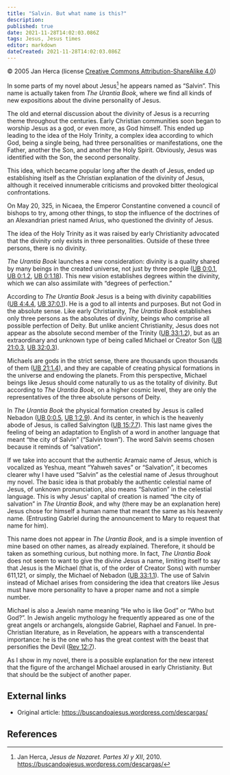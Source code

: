 ```yaml
---
title: "Salvin. But what name is this?"
description: 
published: true
date: 2021-11-28T14:02:03.086Z
tags: Jesus, Jesus times
editor: markdown
dateCreated: 2021-11-28T14:02:03.086Z
---
```


<p class="v-card v-sheet theme--light grey lighten-3 px-2">© 2005 Jan Herca (license <a href="/en/license">Creative Commons Attribution-ShareAlike 4.0</a>)</p>

In some parts of my novel about Jesus[^1] he appears named as “Salvin”. This name is actually taken from _The Urantia Book_, where we find all kinds of new expositions about the divine personality of Jesus. 

The old and eternal discussion about the divinity of Jesus is a recurring theme throughout the centuries. Early Christian communities soon began to worship Jesus as a god, or even more, as God himself. This ended up leading to the idea of ​​the Holy Trinity, a complex idea according to which God, being a single being, had three personalities or manifestations, one the Father, another the Son, and another the Holy Spirit. Obviously, Jesus was identified with the Son, the second personality.

This idea, which became popular long after the death of Jesus, ended up establishing itself as the Christian explanation of the divinity of Jesus, although it received innumerable criticisms and provoked bitter theological confrontations. 

On May 20, 325, in Nicaea, the Emperor Constantine convened a council of bishops to try, among other things, to stop the influence of the doctrines of an Alexandrian priest named Arius, who questioned the divinity of Jesus. 

The idea of ​​the Holy Trinity as it was raised by early Christianity advocated that the divinity only exists in three personalities. Outside of these three persons, there is no divinity.

_The Urantia Book_ launches a new consideration: divinity is a quality shared by many beings in the created universe, not just by three people (<a id="a22_144"></a>[UB 0:0.1](/en/The_Urantia_Book/0#p0_1), <a id="a22_185"></a>[UB 0:1.2](/en/The_Urantia_Book/0#p1_2), <a id="a22_226"></a>[UB 0:1.18](/en/The_Urantia_Book/0#p1_18)). This new vision establishes degrees within the divinity, which we can also assimilate with “degrees of perfection.”

According to _The Urantia Book_ Jesus is a being with divinity capabilities (<a id="a24_77"></a>[UB 4:4.4](/en/The_Urantia_Book/4#p4_4), <a id="a24_118"></a>[UB 37:0.1](/en/The_Urantia_Book/37#p0_1)). He is a god to all intents and purposes. But not God in the absolute sense. Like early Christianity, _The Urantia Book_ establishes only three persons as the absolutes of divinity, beings who comprise all possible perfection of Deity. But unlike ancient Christianity, Jesus does not appear as the absolute second member of the Trinity (<a id="a24_498"></a>[UB 33:1.2](/en/The_Urantia_Book/33#p1_2)), but as an extraordinary and unknown type of being called Michael or Creator Son (<a id="a24_623"></a>[UB 21:0.3](/en/The_Urantia_Book/21#p0_3), <a id="a24_666"></a>[UB 32:0.3](/en/The_Urantia_Book/32#p0_3)).

Michaels are gods in the strict sense, there are thousands upon thousands of them (<a id="a26_83"></a>[UB 21:1.4](/en/The_Urantia_Book/21#p1_4)), and they are capable of creating physical formations in the universe and endowing the planets. From this perspective, Michael beings like Jesus should come naturally to us as the totality of divinity. But according to _The Urantia Book_, on a higher cosmic level, they are only the representatives of the three absolute persons of Deity.

In _The Urantia Book_ the physical formation created by Jesus is called Nebadon (<a id="a28_81"></a>[UB 0:0.5](/en/The_Urantia_Book/0#p0_5), <a id="a28_122"></a>[UB 1:2.9](/en/The_Urantia_Book/1#p2_9)). And its center, in which is the heavenly abode of Jesus, is called Salvington (<a id="a28_243"></a>[UB 15:7.7](/en/The_Urantia_Book/15#p7_7)). This last name gives the feeling of being an adaptation to English of a word in another language that meant “the city of Salvin” (“Salvin town”). The word Salvin seems chosen because it reminds of “salvation”.

If we take into account that the authentic Aramaic name of Jesus, which is vocalized as Yeshua, meant “Yahweh saves” or “Salvation”, it becomes clearer why I have used “Salvin” as the celestial name of Jesus throughout my novel. The basic idea is that probably the authentic celestial name of Jesus, of unknown pronunciation, also means “Salvation” in the celestial language. This is why Jesus' capital of creation is named “the city of salvation” in _The Urantia Book_, and why (there may be an explanation here) Jesus chose for himself a human name that meant the same as his heavenly name. (Entrusting Gabriel during the announcement to Mary to request that name for him).

This name does not appear in _The Urantia Book_, and is a simple invention of mine based on other names, as already explained. Therefore, it should be taken as something curious, but nothing more. In fact, _The Urantia Book_ does not seem to want to give the divine Jesus a name, limiting itself to say that Jesus is the Michael (that is, of the order of Creator Sons) with number 611,121, or simply, the Michael of Nebadon (<a id="a32_425"></a>[UB 33:1.1](/en/The_Urantia_Book/33#p1_1)). The use of Salvin instead of Michael arises from considering the idea that creators like Jesus must have more personality to have a proper name and not a simple number.

Michael is also a Jewish name meaning “He who is like God” or “Who but God?”. In Jewish angelic mythology he frequently appeared as one of the great angels or archangels, alongside Gabriel, Raphael and Fanuel. In pre-Christian literature, as in Revelation, he appears with a transcendental importance: he is the one who has the great contest with the beast that personifies the Devil ([Rev 12:7](/en/Bible/Revelation/12#v7)). 

As I show in my novel, there is a possible explanation for the new interest that the figure of the archangel Michael aroused in early Christianity. But that should be the subject of another paper. 

## External links

* Original article: https://buscandoajesus.wordpress.com/descargas/

## References

[^1]: Jan Herca, _Jesus de Nazaret. Partes XI y XII_, 2010. https://buscandoajesus.wordpress.com/descargas/
